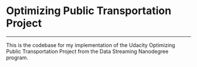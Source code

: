 # Optimizing Public Transportation Project
***
This is the codebase for my implementation of the Udacity Optimizing Public Transportation Project from the Data Streaming Nanodegree program.
